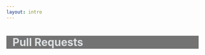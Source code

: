 ```yaml
---
layout: intro
---
```


<div class="ml-20">

# Pull Requests

</div>

<style>
  .slidev-layout {
    background-image: url('slides/ruphin-slides-open-source-workshop/images/patchroom.jpg');
    background-size: contain;
    background-repeat: no-repeat;
    background-position: center;
    background-clip: content-box;
  }

  h1 {
    color: #dde1e3 !important;
    background: #737373;
    padding-left: 1rem;
  }
</style>
